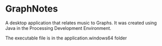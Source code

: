 # GraphNotes
A desktop application that relates music to Graphs. It was created using Java in the Processing Development Environment.

The executable file is in the application.windows64 folder
